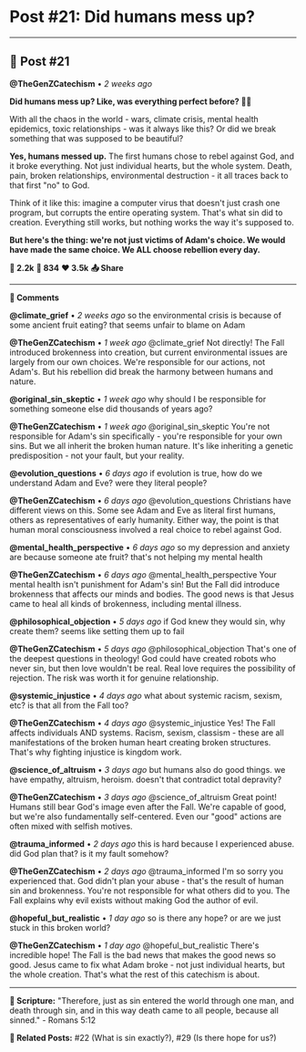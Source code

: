 # Post #21: Did humans mess up?

---

## 📱 Post #21

**@TheGenZCatechism** • *2 weeks ago*

**Did humans mess up? Like, was everything perfect before? 🍎💔**

With all the chaos in the world - wars, climate crisis, mental health epidemics, toxic relationships - was it always like this? Or did we break something that was supposed to be beautiful?

**Yes, humans messed up.** The first humans chose to rebel against God, and it broke everything. Not just individual hearts, but the whole system. Death, pain, broken relationships, environmental destruction - it all traces back to that first "no" to God.

Think of it like this: imagine a computer virus that doesn't just crash one program, but corrupts the entire operating system. That's what sin did to creation. Everything still works, but nothing works the way it's supposed to.

**But here's the thing: we're not just victims of Adam's choice. We would have made the same choice. We ALL choose rebellion every day.**

**💭 2.2k** **🔄 834** **❤️ 3.5k** **📤 Share**

---

**💬 Comments**

**@climate_grief** • *2 weeks ago*
so the environmental crisis is because of some ancient fruit eating? that seems unfair to blame on Adam

**@TheGenZCatechism** • *1 week ago*
@climate_grief Not directly! The Fall introduced brokenness into creation, but current environmental issues are largely from our own choices. We're responsible for our actions, not Adam's. But his rebellion did break the harmony between humans and nature.

**@original_sin_skeptic** • *1 week ago*
why should I be responsible for something someone else did thousands of years ago?

**@TheGenZCatechism** • *1 week ago*
@original_sin_skeptic You're not responsible for Adam's sin specifically - you're responsible for your own sins. But we all inherit the broken human nature. It's like inheriting a genetic predisposition - not your fault, but your reality.

**@evolution_questions** • *6 days ago*
if evolution is true, how do we understand Adam and Eve? were they literal people?

**@TheGenZCatechism** • *6 days ago*
@evolution_questions Christians have different views on this. Some see Adam and Eve as literal first humans, others as representatives of early humanity. Either way, the point is that human moral consciousness involved a real choice to rebel against God.

**@mental_health_perspective** • *6 days ago*
so my depression and anxiety are because someone ate fruit? that's not helping my mental health

**@TheGenZCatechism** • *6 days ago*
@mental_health_perspective Your mental health isn't punishment for Adam's sin! But the Fall did introduce brokenness that affects our minds and bodies. The good news is that Jesus came to heal all kinds of brokenness, including mental illness.

**@philosophical_objection** • *5 days ago*
if God knew they would sin, why create them? seems like setting them up to fail

**@TheGenZCatechism** • *5 days ago*
@philosophical_objection That's one of the deepest questions in theology! God could have created robots who never sin, but then love wouldn't be real. Real love requires the possibility of rejection. The risk was worth it for genuine relationship.

**@systemic_injustice** • *4 days ago*
what about systemic racism, sexism, etc? is that all from the Fall too?

**@TheGenZCatechism** • *4 days ago*
@systemic_injustice Yes! The Fall affects individuals AND systems. Racism, sexism, classism - these are all manifestations of the broken human heart creating broken structures. That's why fighting injustice is kingdom work.

**@science_of_altruism** • *3 days ago*
but humans also do good things. we have empathy, altruism, heroism. doesn't that contradict total depravity?

**@TheGenZCatechism** • *3 days ago*
@science_of_altruism Great point! Humans still bear God's image even after the Fall. We're capable of good, but we're also fundamentally self-centered. Even our "good" actions are often mixed with selfish motives.

**@trauma_informed** • *2 days ago*
this is hard because I experienced abuse. did God plan that? is it my fault somehow?

**@TheGenZCatechism** • *2 days ago*
@trauma_informed I'm so sorry you experienced that. God didn't plan your abuse - that's the result of human sin and brokenness. You're not responsible for what others did to you. The Fall explains why evil exists without making God the author of evil.

**@hopeful_but_realistic** • *1 day ago*
so is there any hope? or are we just stuck in this broken world?

**@TheGenZCatechism** • *1 day ago*
@hopeful_but_realistic There's incredible hope! The Fall is the bad news that makes the good news so good. Jesus came to fix what Adam broke - not just individual hearts, but the whole creation. That's what the rest of this catechism is about.

---

**📖 Scripture:** "Therefore, just as sin entered the world through one man, and death through sin, and in this way death came to all people, because all sinned." - Romans 5:12

**🔗 Related Posts:** #22 (What is sin exactly?), #29 (Is there hope for us?) 